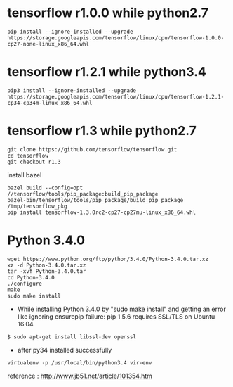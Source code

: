 # tensorflow r1.0.0 while python2.7
```
pip install --ignore-installed --upgrade https://storage.googleapis.com/tensorflow/linux/cpu/tensorflow-1.0.0-cp27-none-linux_x86_64.whl
```
# tensorflow r1.2.1 while python3.4
```
pip3 install --ignore-installed --upgrade https://storage.googleapis.com/tensorflow/linux/cpu/tensorflow-1.2.1-cp34-cp34m-linux_x86_64.whl
```
# tensorflow r1.3 while python2.7
```
git clone https://github.com/tensorflow/tensorflow.git
cd tensorflow
git checkout r1.3
```
install bazel

```
bazel build --config=opt //tensorflow/tools/pip_package:build_pip_package
bazel-bin/tensorflow/tools/pip_package/build_pip_package /tmp/tensorflow_pkg
pip install tensorflow-1.3.0rc2-cp27-cp27mu-linux_x86_64.whl
```

# Python 3.4.0
```
wget https://www.python.org/ftp/python/3.4.0/Python-3.4.0.tar.xz
xz -d Python-3.4.0.tar.xz
tar -xvf Python-3.4.0.tar
cd Python-3.4.0
./configure
make
sudo make install
```
* While installing Python 3.4.0 by  "sudo  make install" and getting an error like ignoring ensurepip failure: pip 1.5.6 requires SSL/TLS on Ubuntu 16.04 

```
$ sudo apt-get install libssl-dev openssl
```
* after py34 installed successfully
```
virtualenv -p /usr/local/bin/python3.4 vir-env
```
reference : http://www.jb51.net/article/101354.htm
